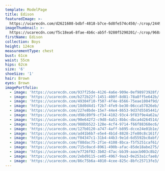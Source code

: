 ```yaml
---
template: ModelPage
title: Edison
featuredImage: >-
  https://ucarecdn.com/d2621608-bdbf-4818-b7ce-6d8fe574c450/-/crop/2449x1337/0,62/-/preview/
imageThumbnail: >-
  https://ucarecdn.com/f5c18ea6-8fae-4b6c-ab5f-9280f5290201/-/crop/968x1296/56,21/-/preview/
firstName: Edison
collection: Boys
height: 124cm
measurementType: chest
bust: 61cm
waist: 55cm
hips: 62cm
size: '6'
shoeSize: '1'
hair: Brown
eyes: Brown
imagePortfolio:
  - image: 'https://ucarecdn.com/937f25de-4126-4a6e-909e-0ef98973928f/'
  - image: 'https://ucarecdn.com/b272b22f-1451-400f-8d81-78a8ff5e642b/'
  - image: 'https://ucarecdn.com/49304f10-f507-4f4e-8566-75eae1004f9d/'
  - image: 'https://ucarecdn.com/18d0d4d1-f2b7-4fe9-be30-06cca57826eb/'
  - image: 'https://ucarecdn.com/227e8bde-15e7-44e4-8653-9d37d5585441/'
  - image: 'https://ucarecdn.com/d98c89f9-cf34-4102-93c4-9f83f9e4a62a/'
  - image: 'https://ucarecdn.com/90e642f2-c9d8-4a51-8bbc-dbca4d264514/'
  - image: 'https://ucarecdn.com/988bb522-128e-4cf4-9714-f66f88368ec6/'
  - image: 'https://ucarecdn.com/127b0120-a747-4aff-b895-dcce24e01b1e/'
  - image: 'https://ucarecdn.com/ad41b6b7-e5e4-4b1d-8828-2fe80c8c161f/'
  - image: 'https://ucarecdn.com/f04347c1-31b4-44b3-9e1d-6d5592bc0abf/'
  - image: 'https://ucarecdn.com/f88dac75-2f1e-4108-8bca-f5f5251caf61/'
  - image: 'https://ucarecdn.com/715c0acd-8961-490b-afac-85de18abe275/'
  - image: 'https://ucarecdn.com/e7726f02-3b02-47ac-bb39-aaacb003c8b2/'
  - image: 'https://ucarecdn.com/2ebd9115-ce05-4967-9aa3-0e253a1cfae8/'
  - image: 'https://ucarecdn.com/86c75b6a-4010-4cee-825c-8bfc25713fe3/'
---
```


